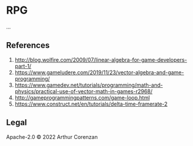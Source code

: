 # RPG

...

## References

1. http://blog.wolfire.com/2009/07/linear-algebra-for-game-developers-part-1/
2. https://www.gameludere.com/2019/11/23/vector-algebra-and-game-programming/
3. https://www.gamedev.net/tutorials/programming/math-and-physics/practical-use-of-vector-math-in-games-r2968/
4. http://gameprogrammingpatterns.com/game-loop.html
5. https://www.construct.net/en/tutorials/delta-time-framerate-2

## Legal

Apache-2.0 ©️ 2022 Arthur Corenzan
